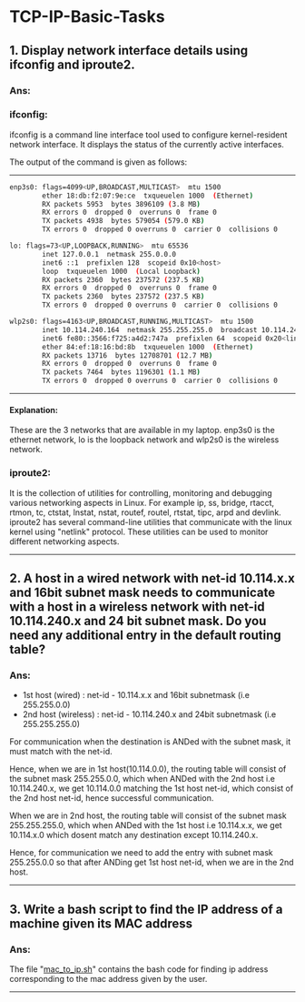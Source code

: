 # TCP-IP-Basic-Tasks

## 1.	Display network interface details using ifconfig and iproute2.
### Ans:
###	ifconfig:
	
ifconfig is a command line interface tool used to configure kernel-resident network interface.
It displays the status of the currently active interfaces.

The output of the command is given as follows:
***************************************************************************
```bash
enp3s0: flags=4099<UP,BROADCAST,MULTICAST>  mtu 1500
        ether 18:db:f2:07:9e:ce  txqueuelen 1000  (Ethernet)
        RX packets 5953  bytes 3896109 (3.8 MB)
        RX errors 0  dropped 0  overruns 0  frame 0
        TX packets 4938  bytes 579054 (579.0 KB)
        TX errors 0  dropped 0 overruns 0  carrier 0  collisions 0

lo: flags=73<UP,LOOPBACK,RUNNING>  mtu 65536
        inet 127.0.0.1  netmask 255.0.0.0
        inet6 ::1  prefixlen 128  scopeid 0x10<host>
        loop  txqueuelen 1000  (Local Loopback)
        RX packets 2360  bytes 237572 (237.5 KB)
        RX errors 0  dropped 0  overruns 0  frame 0
        TX packets 2360  bytes 237572 (237.5 KB)
        TX errors 0  dropped 0 overruns 0  carrier 0  collisions 0

wlp2s0: flags=4163<UP,BROADCAST,RUNNING,MULTICAST>  mtu 1500
        inet 10.114.240.164  netmask 255.255.255.0  broadcast 10.114.240.255
        inet6 fe80::3566:f725:a4d2:747a  prefixlen 64  scopeid 0x20<link>
        ether 84:ef:18:16:bd:8b  txqueuelen 1000  (Ethernet)
        RX packets 13716  bytes 12708701 (12.7 MB)
        RX errors 0  dropped 0  overruns 0  frame 0
        TX packets 7464  bytes 1196301 (1.1 MB)
        TX errors 0  dropped 0 overruns 0  carrier 0  collisions 0
```
****************************************************************************

#### Explanation:
These are the 3 networks that are available in my laptop.
enp3s0 is the ethernet network, lo is the loopback network and wlp2s0 is the 
wireless network.


###	iproute2:
	
It is the collection of utilities for controlling, monitoring and
debugging various networking aspects in Linux. For example ip, ss, bridge,
rtacct, rtmon, tc, ctstat, lnstat, nstat, routef, routel, rtstat, tipc, arpd
and devlink. 
iproute2 has several command-line utilities that communicate with the linux 
kernel using "netlink" protocol.
These utilities can be used to monitor different networking aspects.


------------------------------------------------------------------------------

## 2.	A host in a wired network with net-id 10.114.x.x and 16bit subnet mask needs to communicate with a host in a wireless network with net-id 10.114.240.x and 24 bit subnet mask. Do you need any additional entry in the default routing table?
### Ans:
- 1st host (wired)    : net-id - 10.114.x.x and 16bit subnetmask 
					(i.e 255.255.0.0)
- 2nd host (wireless) : net-id - 10.114.240.x and 24bit subnetmask 
					(i.e 255.255.255.0)

For communication when the destination is ANDed with the subnet mask,
it must match with the net-id.

Hence, when we are in 1st host(10.114.0.0), the routing
table will consist of the subnet mask 255.255.0.0, which when ANDed with the
2nd host i.e 10.114.240.x, we get 10.114.0.0 matching the 1st host
net-id, which consist of the 2nd host net-id, hence successful communication.
	
When we are in 2nd host, the routing table will consist of the subnet
mask 255.255.255.0, which when ANDed with the 1st host i.e 10.114.x.x, we get
10.114.x.0 which dosent match any destination except 10.114.240.x.

Hence, for communication we need to add the entry with subnet mask 255.255.0.0
so that after ANDing get 1st host net-id, when we are in the 2nd host.

------------------------------------------------------------------------------

## 3. Write a bash script to find the IP address of a machine given its MAC address
### Ans:
The file "[mac_to_ip.sh](mac_to_ip.sh)" contains the bash code for finding ip address 
corresponding to the mac address given by the user.

-----------------------------------------------------------------------------
